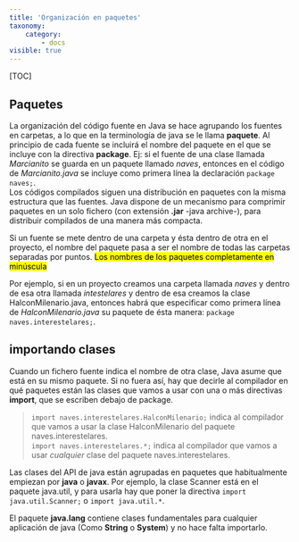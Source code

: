 ```yaml
---
title: 'Organización en paquetes'
taxonomy:
    category:
        - docs
visible: true
---
```


[TOC]
## Paquetes
La organización del código fuente en Java se hace agrupando los fuentes en carpetas, a lo que en la terminología de java se le llama **paquete**.
Al principio de cada fuente se incluirá el nombre del paquete en el que se incluye con la directiva **package**. Ej: si el fuente de una clase llamada _Marcianito_ se guarda en un paquete llamado _naves_, entonces en el código de _Marcianito.java_ se incluye como primera línea la declaración `package naves;`.  
Los códigos compilados siguen una distribución en paquetes con la misma estructura que las fuentes. Java dispone de un mecanismo para comprimir paquetes en un solo fichero (con extensión **.jar** -java archive-), para distribuir compilados de una manera más compacta.

Si un fuente se mete dentro de una carpeta y ésta dentro de otra en el proyecto, el nombre del paquete pasa a ser el nombre de todas las carpetas separadas por puntos. <mark>Los nombres de los paquetes completamente en minúscula</mark>

Por ejemplo, si en un proyecto creamos una carpeta llamada _naves_ y dentro de esa otra llamada _intestelares_ y dentro de esa creamos la clase HalconMilenario.java, entonces habrá que especificar como primera línea de _HalconMilenario.java_ su paquete de ésta manera: `package naves.interestelares;`.

## importando clases
Cuando un fichero fuente indica el nombre de otra clase, Java asume que está en su mismo paquete. Si no fuera así, hay que decirle al compilador en qué paquetes están las clases que vamos a usar con una o más directivas **import**, que se escriben debajo de package.
> `import naves.interestelares.HalconMilenario;` indica al compilador que vamos a usar la clase HalconMilenario 
> del paquete naves.interestelares.        
> `import naves.interestelares.*;` indica al compilador que vamos a usar _cualquier_ clase del paquete naves.interestelares.  

Las clases del API de java están agrupadas en paquetes que habitualmente empiezan por **java** o **javax**.
Por ejemplo, la clase Scanner está en el paquete java.util, y para usarla hay que poner la directiva `import java.util.Scanner;` o `import java.util.*`.

El paquete **java.lang** contiene clases fundamentales para cualquier aplicación de java (Como **String** o **System**) y no hace falta importarlo.
